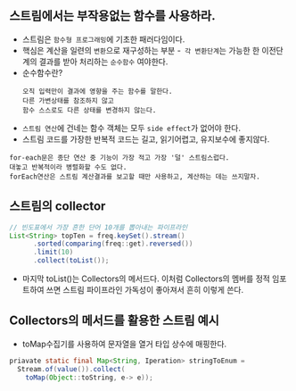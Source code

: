 ## 스트림에서는 부작용없는 함수를 사용하라.
  - 스트림은 `함수형 프로그래밍`에 기초한 패러다임이다.
  - 핵심은 계산을 일련의 `변환`으로 재구성하는 부분
  -` 각 변환단계`는 가능한 한 이전단계의 결과를 받아 처리하는 `순수함수` 여야한다.
  - 순수함수란?
     ```
     오직 입력만이 결과에 영향을 주는 함수를 말한다.
     다른 가변상태를 참조하지 않고 
     함수 스스로도 다른 상태를 변경하지 않는다.
     ```
  - `스트림 연산`에 건네는 함수 객체는 모두 `side effect`가 없어야 한다.
  - 스트림 코드를 가장한 반복적 코드는 길고, 읽기어렵고, 유지보수에 좋지않다.
  ```
  for-each문은 종단 연산 중 기능이 가장 적고 가장 '덜' 스트림스럽다.
  대놓고 반복적이라 병렬화할 수도 없다.
  forEach연산은 스트림 계산결과를 보고할 때만 사용하고, 계산하는 데는 쓰지말자.
  ```
  
  
## 스트림의 collector
   ```java
   // 빈도표에서 가장 흔한 단어 10개를 뽑아내는 파이프라인
   List<String> topTen = freq.keySet().stream()
         .sorted(comparing(freq::get).reversed())
         .limit(10)
         .collect(toList());
   ```
   - 마지막 toList()는 Collectors의 메서드다. 이처럼 Collectors의 멤버를 정적 임포트하여 쓰면 스트림 파이프라인 가독성이 좋아져서 흔히 이렇게 쓴다.

## Collectors의 메서드를 활용한 스트림 예시
  - toMap수집기를 사용하여 문자열을 열거 타입 상수에 매핑한다.
  ```java
  priavate static final Map<String, Iperation> stringToEnum =
    Stream.of(value()).collect(
      toMap(Object::toString, e-> e));
  ```
  
